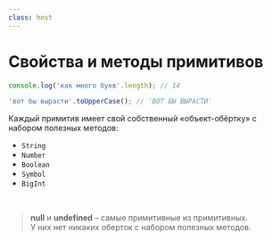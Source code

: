 ```yaml
---
class: host
---
```


# Свойства и методы примитивов

```js
console.log('как много букв'.length); // 14

'вот бы вырасти'.toUpperCase(); // 'ВОТ БЫ ВЫРАСТИ'
```
<div v-click>

Каждый примитив имеет свой собственный «объект-обёртку» с набором полезных методов:
- `String`
- `Number`
- `Boolean`
- `Symbol`
- `BigInt`

<br />

> **null** и **undefined** – самые примитивные из примитивных. <br />
> У них нет никаких оберток с набором полезных методов.

</div>

<style>
.host {
    --slidev-code-font-size: 1.25rem;
    --slidev-code-line-height: 1.75rem;
}
</style>
